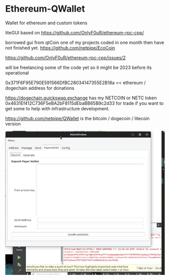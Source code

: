 # Ethereum-QWallet
Wallet for ethereum and custom tokens

liteGUI based on https://github.com/OnlyF0uR/ethereum-rpc-cpp/

borrowed gui from qtCoin one of my projects coded in one month then have not finished yet.
https://github.com/netpipe/EcoCoin

https://github.com/OnlyF0uR/ethereum-rpc-cpp/issues/2

will be freelancing some of the code yet so it might be 2023 before its operational


0x371F6F95E790E591566DfBC28034147355E2B18a  << ethereum / dogechain address for  donations

https://dogechain.quickswap.exchange  has my NETCOIN or NETC token 0x4631Ef412C736F5eBA2bF8115dEbaBB65B9c2d33 for trade if you want to get some to help with infrastructure development.

https://github.com/netpipe/QWallet is the bitcoin / dogecoin / litecoin version

![ScreenShot](./lite/screenshot.png)
